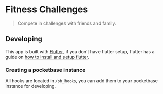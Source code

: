# Fitness Challenges
> Compete in challenges with friends and family.

## Developing
This app is built with [Flutter](https://flutter.dev/), if you don't have flutter setup, flutter has a guide on [how to install and setup flutter](https://docs.flutter.dev/get-started/install).
### Creating a pocketbase instance
All hooks are located in `/pb_hooks`, you can add them to your pocketbase instance for developing.

